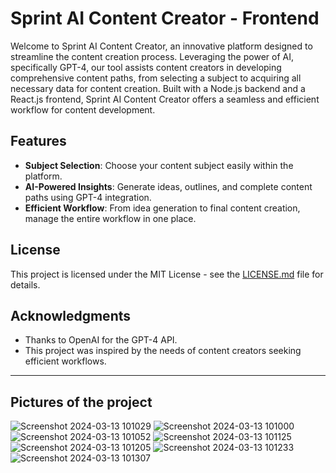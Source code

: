 # Sprint AI Content Creator - Frontend

Welcome to Sprint AI Content Creator, an innovative platform designed to streamline the content creation process. Leveraging the power of AI, specifically GPT-4, our tool assists content creators in developing comprehensive content paths, from selecting a subject to acquiring all necessary data for content creation. Built with a Node.js backend and a React.js frontend, Sprint AI Content Creator offers a seamless and efficient workflow for content development.

## Features

- **Subject Selection**: Choose your content subject easily within the platform.
- **AI-Powered Insights**: Generate ideas, outlines, and complete content paths using GPT-4 integration.
- **Efficient Workflow**: From idea generation to final content creation, manage the entire workflow in one place.

## License

This project is licensed under the MIT License - see the [LICENSE.md](LICENSE) file for details.

## Acknowledgments

- Thanks to OpenAI for the GPT-4 API.
- This project was inspired by the needs of content creators seeking efficient workflows.

---

## Pictures of the project

![Screenshot 2024-03-13 101029](https://github.com/bahjatnsasra/sprint-ai-content-creator-frontend/assets/134833213/8dd3ef45-6531-4039-8c25-bf3e18eacd7c)
![Screenshot 2024-03-13 101000](https://github.com/bahjatnsasra/sprint-ai-content-creator-frontend/assets/134833213/74ec1e4f-1a1e-4219-84f4-72a6819531e9)
![Screenshot 2024-03-13 101052](https://github.com/bahjatnsasra/sprint-ai-content-creator-frontend/assets/134833213/c663a4e7-88be-44b9-a8cf-6b3f40b5ccb4)
![Screenshot 2024-03-13 101125](https://github.com/bahjatnsasra/sprint-ai-content-creator-frontend/assets/134833213/7314f62d-cbdc-4ce7-a2fd-2a467480f3e0)
![Screenshot 2024-03-13 101205](https://github.com/bahjatnsasra/sprint-ai-content-creator-frontend/assets/134833213/5106b4da-b6f2-4133-a3fd-3f9b620210fb)
![Screenshot 2024-03-13 101233](https://github.com/bahjatnsasra/sprint-ai-content-creator-frontend/assets/134833213/c574bc67-57af-4cbb-9571-414edd26ded4)
![Screenshot 2024-03-13 101307](https://github.com/bahjatnsasra/sprint-ai-content-creator-frontend/assets/134833213/21d9b760-66c9-4384-859b-59855691537f)
